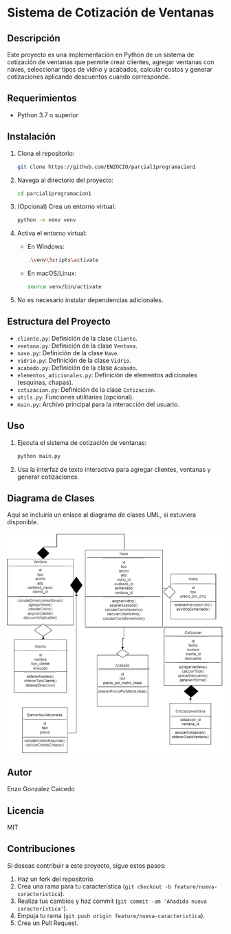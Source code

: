 # Sistema de Cotización de Ventanas

## Descripción

Este proyecto es una implementación en Python de un sistema de cotización de ventanas que permite crear clientes, agregar ventanas con naves, seleccionar tipos de vidrio y acabados, calcular costos y generar cotizaciones aplicando descuentos cuando corresponde.

## Requerimientos

- Python 3.7 o superior

## Instalación

1. Clona el repositorio:

    ```bash
    git clone https://github.com/ENZOCIO/parcial1programacion1
    ```

2. Navega al directorio del proyecto:

    ```bash
    cd parcial1programacion1
    ```

3. (Opcional) Crea un entorno virtual:

    ```bash
    python -m venv venv
    ```

4. Activa el entorno virtual:

    - En Windows:

      ```bash
      .\venv\Scripts\activate
      ```

    - En macOS/Linux:

      ```bash
      source venv/bin/activate
      ```

5. No es necesario instalar dependencias adicionales.

## Estructura del Proyecto

- `cliente.py`: Definición de la clase `Cliente`.
- `ventana.py`: Definición de la clase `Ventana`.
- `nave.py`: Definición de la clase `Nave`.
- `vidrio.py`: Definición de la clase `Vidrio`.
- `acabado.py`: Definición de la clase `Acabado`.
- `elementos_adicionales.py`: Definición de elementos adicionales (esquinas, chapas).
- `cotizacion.py`: Definición de la clase `Cotización`.
- `utils.py`: Funciones utilitarias (opcional).
- `main.py`: Archivo principal para la interacción del usuario.

## Uso

1. Ejecuta el sistema de cotización de ventanas:

    ```bash
    python main.py
    ```

2. Usa la interfaz de texto interactiva para agregar clientes, ventanas y generar cotizaciones.

## Diagrama de Clases

Aquí se incluiría un enlace al diagrama de clases UML, si estuviera disponible.

![Diagrama UML](docs/Cotizacion.png)

## Autor

Enzo Gonzalez Caicedo

## Licencia

MIT

## Contribuciones

Si deseas contribuir a este proyecto, sigue estos pasos:

1. Haz un fork del repositorio.
2. Crea una rama para tu característica (`git checkout -b feature/nueva-caracteristica`).
3. Realiza tus cambios y haz commit (`git commit -am 'Añadida nueva característica'`).
4. Empuja tu rama (`git push origin feature/nueva-caracteristica`).
5. Crea un Pull Request.
